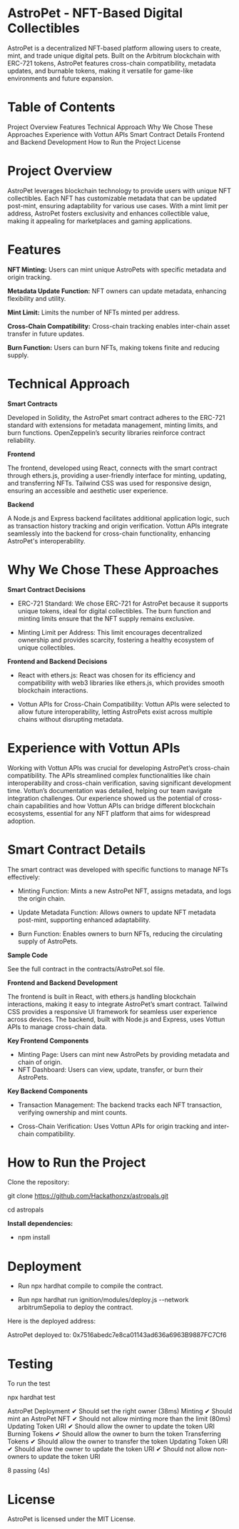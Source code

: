 # AstroPet - NFT-Based Digital Collectibles

AstroPet is a decentralized NFT-based platform allowing users to create, mint, and trade unique digital pets. Built on the Arbitrum blockchain with ERC-721 tokens, AstroPet features cross-chain compatibility, metadata updates, and burnable tokens, making it versatile for game-like environments and future expansion.

# Table of Contents
Project Overview
Features
Technical Approach
Why We Chose These Approaches
Experience with Vottun APIs
Smart Contract Details
Frontend and Backend Development
How to Run the Project
License

# Project Overview

AstroPet leverages blockchain technology to provide users with unique NFT collectibles. Each NFT has customizable metadata that can be updated post-mint, ensuring adaptability for various use cases. With a mint limit per address, AstroPet fosters exclusivity and enhances collectible value, making it appealing for marketplaces and gaming applications.

# Features

**NFT Minting:** Users can mint unique AstroPets with specific metadata and origin tracking.

**Metadata Update Function:** NFT owners can update metadata, enhancing flexibility and utility.

**Mint Limit:** Limits the number of NFTs minted per address.

**Cross-Chain Compatibility:** Cross-chain tracking enables inter-chain asset transfer in future updates.

**Burn Function:** Users can burn NFTs, making tokens finite and reducing supply.

# Technical Approach

**Smart Contracts**

Developed in Solidity, the AstroPet smart contract adheres to the ERC-721 standard with extensions for metadata management, minting limits, and burn functions. OpenZeppelin’s security libraries reinforce contract reliability.

**Frontend**

The frontend, developed using React, connects with the smart contract through ethers.js, providing a user-friendly interface for minting, updating, and transferring NFTs. Tailwind CSS was used for responsive design, ensuring an accessible and aesthetic user experience.

**Backend**

A Node.js and Express backend facilitates additional application logic, such as transaction history tracking and origin verification. Vottun APIs integrate seamlessly into the backend for cross-chain functionality, enhancing AstroPet's interoperability.

# Why We Chose These Approaches

**Smart Contract Decisions**

- ERC-721 Standard: We chose ERC-721 for AstroPet because it supports unique tokens, ideal for digital collectibles. The burn function and minting limits ensure that the NFT supply remains exclusive.

- Minting Limit per Address: This limit encourages decentralized ownership and provides scarcity, fostering a healthy ecosystem of unique collectibles.

**Frontend and Backend Decisions**

- React with ethers.js: React was chosen for its efficiency and compatibility with web3 libraries like ethers.js, which provides smooth blockchain interactions.

- Vottun APIs for Cross-Chain Compatibility: Vottun APIs were selected to allow future interoperability, letting AstroPets exist across multiple chains without disrupting metadata.

# Experience with Vottun APIs

Working with Vottun APIs was crucial for developing AstroPet’s cross-chain compatibility. The APIs streamlined complex functionalities like chain interoperability and cross-chain verification, saving significant development time. Vottun’s documentation was detailed, helping our team navigate integration challenges. Our experience showed us the potential of cross-chain capabilities and how Vottun APIs can bridge different blockchain ecosystems, essential for any NFT platform that aims for widespread adoption.

# Smart Contract Details

The smart contract was developed with specific functions to manage NFTs effectively:

- Minting Function: Mints a new AstroPet NFT, assigns metadata, and logs the origin chain.

- Update Metadata Function: Allows owners to update NFT metadata post-mint, supporting enhanced adaptability.

- Burn Function: Enables owners to burn NFTs, reducing the circulating supply of AstroPets.

**Sample Code**

See the full contract in the contracts/AstroPet.sol file.

**Frontend and Backend Development**

The frontend is built in React, with ethers.js handling blockchain interactions, making it easy to integrate AstroPet’s smart contract. Tailwind CSS provides a responsive UI framework for seamless user experience across devices. The backend, built with Node.js and Express, uses Vottun APIs to manage cross-chain data.

**Key Frontend Components**

- Minting Page: Users can mint new AstroPets by providing metadata and chain of origin.
- NFT Dashboard: Users can view, update, transfer, or burn their AstroPets.

**Key Backend Components**

- Transaction Management: The backend tracks each NFT transaction, verifying ownership and mint counts.

- Cross-Chain Verification: Uses Vottun APIs for origin tracking and inter-chain compatibility.

# How to Run the Project

Clone the repository:

git clone https://github.com/Hackathonzx/astropals.git

cd astropals

**Install dependencies:**

- npm install

# Deployment

- Run npx hardhat compile to compile the contract.

- Run npx hardhat run ignition/modules/deploy.js --network arbitrumSepolia to deploy the contract.

Here is the deployed address:

AstroPet deployed to: 0x7516abedc7e8ca01143ad636a6963B9887FC7Cf6

# Testing

To run the test

npx hardhat test


  AstroPet
    Deployment
      ✔ Should set the right owner (38ms)
    Minting
      ✔ Should mint an AstroPet NFT
      ✔ Should not allow minting more than the limit (80ms)
    Updating Token URI
      ✔ Should allow the owner to update the token URI
    Burning Tokens
      ✔  Should allow the owner to burn the token
    Transferring Tokens
      ✔ Should allow the owner to transfer the token
    Updating Token URI
      ✔ Should allow the owner to update the token URI
      ✔ Should not allow non-owners to update the token URI


  8 passing (4s)


# License
AstroPet is licensed under the MIT License.